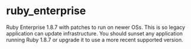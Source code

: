 # ruby_enterprise
Ruby Enterprise 1.8.7 with patches to run on newer OSs. This is so legacy application can update infrastructure. You should sunset any application running Ruby 1.8.7 or upgrade it to use a more recent supported version.

